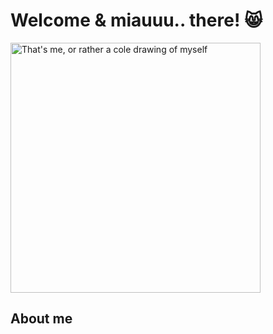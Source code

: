 # Welcome & miauuu.. there! 😸

<div row>
  <col1>
    <picture>
      <source media="(prefers-color-scheme: light)" srcset="https://github.com/dokupendium/dokupendium/assets/75418577/a4d9cc2b-754e-4269-8123-c39fac55a5c1" width="400">
      <source media="(prefers-color-scheme: dark)" srcset="https://github.com/dokupendium/dokupendium/assets/75418577/16dfc382-400b-4b04-bbfc-d5edb5752ba2" width="400">
      <img alt="That's me, or rather a cole drawing of myself" src="https://github.com/dokupendium/dokupendium/assets/75418577/680818de-5cec-4af6-9145-463488f84dc7" width="400">
    </picture>
  </col1>
  
 ## About me
 </div> 

<!--
**dokupendium/dokupendium** is a ✨ _special_ ✨ repository because its `README.md` (this file) appears on your GitHub profile.

Here are some ideas to get you started:

- 🔭 I’m currently working on ...
- 🌱 I’m currently learning ...
- 👯 I’m looking to collaborate on ...
- 🤔 I’m looking for help with ...
- 💬 Ask me about ...
- 📫 How to reach me: ...
- 😄 Pronouns: ...
- ⚡ Fun fact: ...
-->
